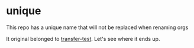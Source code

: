 # unique

This repo has a unique name that will not be replaced when renaming orgs

It original belonged to [transfer-test](https://github.com/transfer-test/unique/edit/master/README.md). Let's see where it ends up.
